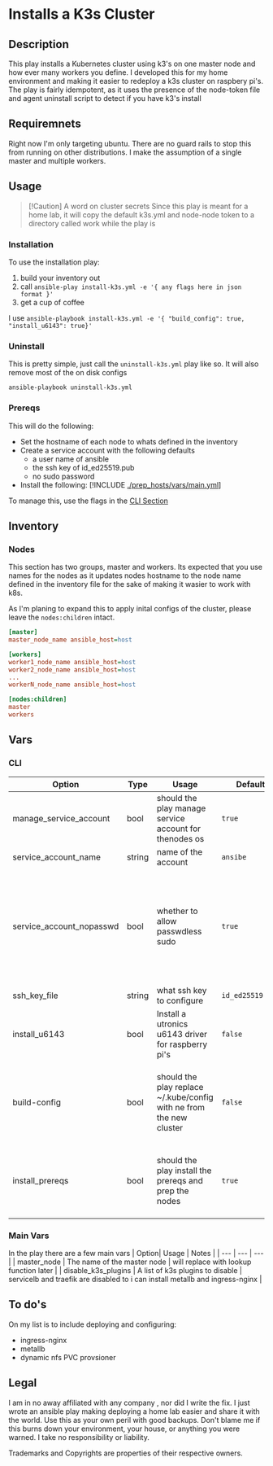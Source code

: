 
# Installs a K3s Cluster

## Description

This play installs a Kubernetes cluster using k3's on one master node and how ever many workers you define. I developed this for my home environment and making it easier to redeploy a k3s cluster on raspbery pi's.  The play is fairly idempotent, as it uses the presence of the node-token file and agent uninstall script to detect if you have k3's install

## Requiremnets
Right now I'm only targeting ubuntu. There are no guard rails to stop this from running on other distributions. I make the assumption of a single master and multiple workers.

## Usage

> [!Caution] A word on cluster secrets
> Since this play is meant for a home lab, it will copy the default k3s.yml and node-node token to a directory called work while the play is 

### Installation
To use the installation play:
1. build your inventory out
1. call `ansible-play install-k3s.yml -e '{ any flags here in json format }'`
1. get a cup of coffee

I use `ansible-playbook install-k3s.yml -e '{ "build_config": true, "install_u6143": true}' `

### Uninstall
This is pretty simple, just call the `uninstall-k3s.yml` play like so. It will also remove most of the on disk configs

`ansible-playbook uninstall-k3s.yml`

### Prereqs
This will do the following:
- Set the hostname of each node to whats defined in the inventory
- Create a service account with the following defaults
     - a user name of ansible
     - the ssh key of id_ed25519.pub
     - no sudo password
- Install the following:
[!INCLUDE [./prep_hosts/vars/main.yml](prep_hosts/vars/main.yml)]

To manage this, use the flags in the [CLI Section](#CLI)

## Inventory

### Nodes
This section has two groups, master and workers. Its expected that you use names for the nodes as it updates nodes hostname to the node name defined in the inventory file for the sake of making it wasier to work with k8s. 

As I'm planing to expand this to apply inital configs of the cluster, please leave the `nodes:children` intact.

```ini
[master]
master_node_name ansible_host=host

[workers]
worker1_node_name ansible_host=host
worker2_node_name ansible_host=host
...
workerN_node_name ansible_host=host

[nodes:children]
master
workers
```

## Vars

### CLI
| Option | Type| Usage | Default | Notes|
| --- | --- | --- | --- | --- |
| manage_service_account | bool | should the play manage service account for thenodes os| `true` | |
| service_account_name | string | name of the account | `ansibe`| |
| service_account_nopasswd | bool | whether to allow passwdless sudo | `true` | since this is for home labs, I keep this to true. feel free to set a password and store it an ansible vault for later. |
| ssh_key_file | string | what ssh key to configure | `id_ed25519.pub` |
| install_u6143 | bool |Install a utronics u6143 driver for raspberry pi's | `false` | see the docs on the [Utronics site](https://www.uctronics.com/download/Amazon/U6145_Manual.pdf) |
| build-config | bool | should the play replace ~/.kube/config with ne from the new cluster | `false` | leave disabled if you want to merge the new cluster config into your `.kube/config` |
| install_prereqs | bool | should the play install the prereqs and prep the nodes | `true` | does a little more than installing prereuqes. See the [PreReqs Secions](#Prereqs) |

### Main Vars

In the play there are a few main vars
| Option| Usage | Notes |
| --- | --- | --- |
| master_node | The name of the master node | will replace with lookup function later |
| disable_k3s_plugins | A list of k3s plugins to disable | servicelb and traefik are disabled to i can install metallb and ingress-nginx |

## To do's
On my list is to include deploying and configuring:
 - ingress-nginx
 - metallb
 - dynamic nfs PVC provsioner

## Legal
I am in no away affiliated with any company , nor did I write the fix. I just wrote an ansible play making deploying a home lab easier and share it with the world. Use this as your own peril with good backups. Don't blame me if this burns down your environment, your house, or anything you were warned. I take no responsibility or liability.

Trademarks and Copyrights are properties of their respective owners.